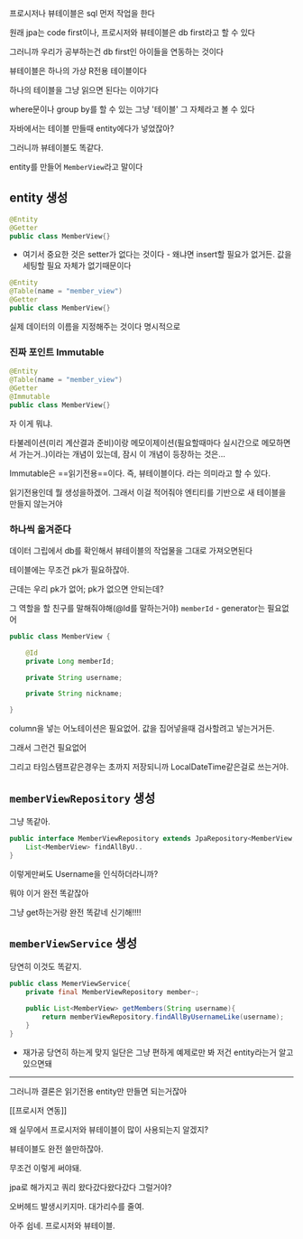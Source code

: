 프로시저나 뷰테이블은 sql 먼저 작업을 한다

원래 jpa는 code first이나, 프로시저와 뷰테이블은 db first라고 할 수 있다

그러니까 우리가 공부하는건 db first인 아이들을 연동하는 것이다


뷰테이블은 하나의 가상 R전용 테이블이다

하나의 테이블을 그냥 읽으면 된다는 이야기다

where문이나 group by를 할 수 있는 그냥 '테이블' 그 자체라고 볼 수 있다


자바에서는 테이블 만들때 entity에다가 넣었잖아?

그러니까 뷰테이블도 똑같다.

entity를 만들어 `MemberView`라고 말이다


## entity 생성

```java
@Entity
@Getter
public class MemberView{}
```

- 여기서 중요한 것은 setter가 없다는 것이다 - 왜냐면 insert할 필요가 없거든. 값을 세팅할 필요 자체가 없기때문이다

```java
@Entity
@Table(name = "member_view")
@Getter
public class MemberView{}
```

실제 데이터의 이름을 지정해주는 것이다 명시적으로


### 진짜 포인트 Immutable

```java
@Entity
@Table(name = "member_view")
@Getter
@Immutable
public class MemberView{}
```

자 이게 뭐냐. 

타불레이션(미리 계산결과 준비)이랑 메모이제이션(필요할때마다 실시간으로 메모하면서 가는거..)이라는 개념이 있는데,  잠시 이 개념이 등장하는 것은...

Immutable은 ==읽기전용==이다. 즉, 뷰테이블이다. 라는 의미라고 할 수 있다.

읽기전용인데 뭘 생성을하겠어. 그래서 이걸 적어줘야 엔티티를 기반으로 새 테이블을 만들지 않는거야




### 하나씩 옮겨준다

데이터 그립에서 db를 확인해서 뷰테이블의 작업물을 그대로 가져오면된다


테이블에는 무조건 pk가 필요하잖아. 

근데는 우리 pk가 없어; pk가 없으면 안되는데?

그 역할을 할 친구를 말해줘야해(@Id를 말하는거야) `memberId` - generator는 필요없어

```java
public class MemberView {

	@Id
	private Long memberId;

	private String username;

	private String nickname;

}
```

column을 넣는 어노테이션은 필요없어. 값을 집어넣을때 검사할려고 넣는거거든.

그래서 그런건 필요없어


그리고 타임스탬프같은경우는 초까지 저장되니까 LocalDateTime같은걸로 쓰는거야. 


## `memberViewRepository` 생성

그냥 똑같아.

```java
public interface MemberViewRepository extends JpaRepository<MemberView, Long> {
	List<MemberView> findAllByU..
}
```

이렇게만써도 Username을 인식하더라니까?

뭐야 이거 완전 똑같잖아

그냥 get하는거랑 완전 똑같네 신기해!!!!


## `memberViewService` 생성

당연히 이것도 똑같지.

```java
public class MemerViewService{
	private final MemberViewRepository member~;

	public List<MemberView> getMembers(String username){
		return memberViewRepository.findAllByUsernameLike(username);
	}
}
```

- 재가공 당연히 하는게 맞지 일단은 그냥 편하게 예제로만 봐 저건 entity라는거 알고있으면돼


---



그러니까 결론은 읽기전용 entity만 만들면 되는거잖아




[[프로시저 연동]]

왜 실무에서 프로시저와 뷰테이블이 많이 사용되는지 알겠지?

뷰테이블도 완전 쓸만하잖아.

무조건 이렇게 써야돼.

jpa로 해가지고 쿼리 왔다갔다왔다갔다 그럴거야?

오버헤드 발생시키지마. 대가리수를 줄여.



아주 쉽네. 프로시저와 뷰테이블.

